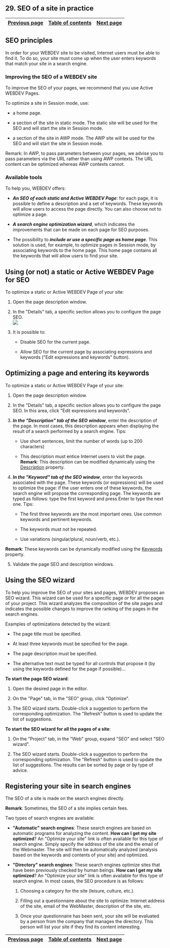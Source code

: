 
## 29. SEO of a site in practice
			

| [Previous page](../Concepts_WB/1410087139.md) | [Table of contents](../Concepts_WB/1410087102.md) | [Next page](../Concepts_WB/1410087214.md) |
| --- | --- | --- |



<a name="NOTE1"></a>
<a name="NOTE1_1"></a>


## SEO principles
<a name="seo_principles_ELTTEXTE000252"></a>
In order for your WEBDEV site to be visited, Internet users must be able to find it. To do so, your site must come up when the user enters keywords that match your site in a search engine.
<a name="NOTE1_2"></a>


### Improving the SEO of a WEBDEV site
<a name="improving_the_seo_webdev_site_ELTPARAGRAPHE000017"></a>

To improve the SEO of your pages, we recommend that you use Active WEBDEV Pages.

To optimize a site in Session mode, use:

- a home page.

- a section of the site in static mode. The static site will be used for the SEO and will start the site in Session mode.

- a section of the site in AWP mode. The AWP site will be used for the SEO and will start the site in Session mode.


Remark: In AWP, to pass parameters between your pages, we advise you to pass parameters via the URL rather than using AWP contexts. The URL content can be optimized whereas AWP contexts cannot. 
<a name="NOTE1_3"></a>


### Available tools
<a name="available_tools_ELTPARAGRAPHE000034"></a>

To help you, WEBDEV offers:

- ***An SEO of each static and Active WEBDEV Page***: for each page, it is possible to define a description and a set of keywords. These keywords will allow users to access the page directly. You can also choose not to optimize a page.

- ***A search engine optimization wizard***, which indicates the improvements that can be made on each page for SEO purposes.

- The possibility to ***include or use a specific page as home page***. This solution is used, for example, to optimize pages in Session mode, by associating keywords to the home page. This home page contains all the keywords that will allow users to find your site.




<a name="NOTE2"></a>
<a name="NOTE2_1"></a>


## Using (or not) a static or Active WEBDEV Page for SEO
<a name="using_not_static_active_webdev_page_for_seo_ELTTEXTE000288"></a>
To optimize a static or Active WEBDEV Page of your site:

1. Open the page description window.

2. In the "Details" tab, a specific section allows you to configure the page SEO.<br>![](https://doc.pcsoft.fr/en-US/images/image.awp?langid=3&name=P2_R%E9f%E9rencement_cpt%20-%20HC%20N%B0002.gif&type=thumb)


3. It is possible to:

	- Disable SEO for the current page.

	- Allow SEO for the current page by associating expressions and keywords ("Edit expressions and keywords" button).







<a name="NOTE3"></a>
<a name="NOTE3_1"></a>


## Optimizing a page and entering its keywords
<a name="optimizing_page_and_entering_its_keywords_ELTTEXTE000312"></a>
To optimize a static or Active WEBDEV Page of your site:

1. Open the page description window.

2. In the "Details" tab, a specific section allows you to configure the page SEO. In this area, click "Edit expressions and keywords".

3. ***In the "Description" tab of the SEO window***, enter the description of the page. In most cases, this description appears when displaying the result of a search performed by a search engine. Tips:

	- Use short sentences, limit the number of words (up to 200 characters)

	- This description must entice Internet users to visit the page.
			**Remark**: This description can be modified dynamically using the [Description](../Proprietes/1000017164.md) property.




4. ***In the "Keyword" tab of the SEO window***, enter the keywords associated with the page. These keywords (or expressions) will be used to optimize the page: if the user enters one of these keywords, the search engine will propose the corresponding page. The keywords are typed as follows: type the first keyword and press Enter to type the next one.
	Tips:

	- The first three keywords are the most important ones. Use common keywords and pertinent keywords.

	- The keywords must not be repeated.

	- Use variations (singular/plural, noun/verb, etc.).


 **Remark**: These keywords can be dynamically modified using the [Keywords](../Proprietes/1000017163.md) property.

5. Validate the page SEO and description windows.




<a name="NOTE4"></a>
<a name="NOTE4_1"></a>


## Using the SEO wizard
<a name="using_the_seo_wizard_ELTTEXTE000336"></a>
To help you improve the SEO of your sites and pages, WEBDEV proposes an SEO wizard. This wizard can be used for a specific page or for all the pages of your project. This wizard analyzes the composition of the site pages and indicates the possible changes to improve the ranking of the pages in the search engines.

Examples of optimizations detected by the wizard:

- The page title must be specified.

- At least three keywords must be specified for the page.

- The page description must be specified.

- The alternative text must be typed for all controls that propose it (by using the keywords defined for the page if possible)...




**To start the page SEO wizard**:

1. Open the desired page in the editor.

2. On the "Page" tab, in the "SEO" group, click "Optimize". 

3. The SEO wizard starts. Double-click a suggestion to perform the corresponding optimization. The "Refresh" button is used to update the list of suggestions.




**To start the SEO wizard for all the pages of a site**:

1. On the "Project" tab, in the "Web" group, expand "SEO" and select "SEO wizard".

2. The SEO wizard starts. Double-click a suggestion to perform the corresponding optimization. The "Refresh" button is used to update the list of suggestions. The results can be sorted by page or by type of advice.




<a name="NOTE5"></a>
<a name="NOTE5_1"></a>


## Registering your site in search engines
<a name="registering_your_site_search_engines_ELTTEXTE000360"></a>
The SEO of a site is made on the search engines directly.

**Remark**: Sometimes, the SEO of a site implies certain fees.

Two types of search engines are available:

- **"Automatic" search engines**:
	These search engines are based on automatic programs for analyzing the content.
	**How can I get my site optimized**?
	An "Optimize your site" link is often available for this type of search engine. Simply specify the address of the site and the email of the Webmaster. The site will then be automatically analyzed (analysis based on the keywords and contents of your site) and optimized.

- **"Directory" search engines**:
	These search engines optimize sites that have been previously checked by human beings.
	**How can I get my site optimized**?
	An "Optimize your site" link is often available for this type of search engine. 
	In most cases, the SEO procedure is as follows: 

	1. Choosing a category for the site (leisure, culture, etc.). 

	2. Filling out a questionnaire about the site to optimize: Internet address of the site, email of the WebMaster, description of the site, etc.

	3. Once your questionnaire has been sent, your site will be evaluated by a person from the company that manages the directory. This person will list your site if they find its content interesting.







| [Previous page](../Concepts_WB/1410087139.md) | [Table of contents](../Concepts_WB/1410087102.md) | [Next page](../Concepts_WB/1410087214.md) |
| --- | --- | --- |




